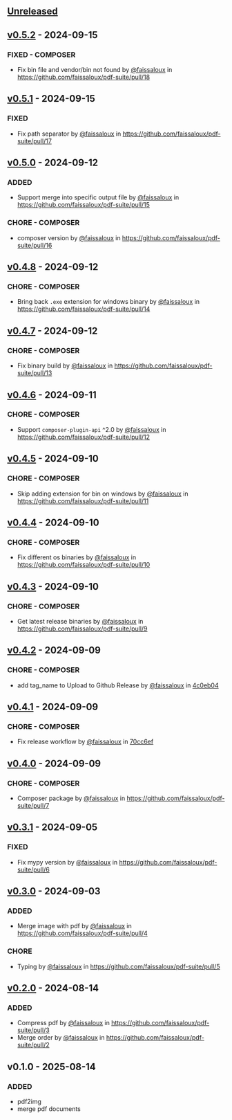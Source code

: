 ## [Unreleased](https://github.com/faissaloux/pdf-suite/compare/v0.5.2...main)

## [v0.5.2](https://github.com/faissaloux/pdf-suite/compare/v0.5.1...v0.5.2) - 2024-09-15
### FIXED - COMPOSER
- Fix bin file and vendor/bin not found by [@faissaloux](https://github.com/faissaloux) in https://github.com/faissaloux/pdf-suite/pull/18

## [v0.5.1](https://github.com/faissaloux/pdf-suite/compare/v0.5.0...v0.5.1) - 2024-09-15
### FIXED
- Fix path separator by [@faissaloux](https://github.com/faissaloux) in https://github.com/faissaloux/pdf-suite/pull/17

## [v0.5.0](https://github.com/faissaloux/pdf-suite/compare/v0.4.8...v0.5.0) - 2024-09-12
### ADDED
- Support merge into specific output file by [@faissaloux](https://github.com/faissaloux) in https://github.com/faissaloux/pdf-suite/pull/15

### CHORE - COMPOSER
- composer version by [@faissaloux](https://github.com/faissaloux) in https://github.com/faissaloux/pdf-suite/pull/16

## [v0.4.8](https://github.com/faissaloux/pdf-suite/compare/v0.4.7...v0.4.8) - 2024-09-12
### CHORE - COMPOSER
- Bring back `.exe` extension for windows binary by [@faissaloux](https://github.com/faissaloux) in https://github.com/faissaloux/pdf-suite/pull/14

## [v0.4.7](https://github.com/faissaloux/pdf-suite/compare/v0.4.6...v0.4.7) - 2024-09-12
### CHORE - COMPOSER
- Fix binary build by [@faissaloux](https://github.com/faissaloux) in https://github.com/faissaloux/pdf-suite/pull/13

## [v0.4.6](https://github.com/faissaloux/pdf-suite/compare/v0.4.5...v0.4.6) - 2024-09-11
### CHORE - COMPOSER
- Support `composer-plugin-api` ^2.0 by [@faissaloux](https://github.com/faissaloux) in https://github.com/faissaloux/pdf-suite/pull/12

## [v0.4.5](https://github.com/faissaloux/pdf-suite/compare/v0.4.4...v0.4.5) - 2024-09-10
### CHORE - COMPOSER
- Skip adding extension for bin on windows by [@faissaloux](https://github.com/faissaloux) in https://github.com/faissaloux/pdf-suite/pull/11

## [v0.4.4](https://github.com/faissaloux/pdf-suite/compare/v0.4.3...v0.4.4) - 2024-09-10
### CHORE - COMPOSER
- Fix different os binaries by [@faissaloux](https://github.com/faissaloux) in https://github.com/faissaloux/pdf-suite/pull/10

## [v0.4.3](https://github.com/faissaloux/pdf-suite/compare/v0.4.2...v0.4.3) - 2024-09-10
### CHORE - COMPOSER
- Get latest release binaries by [@faissaloux](https://github.com/faissaloux) in https://github.com/faissaloux/pdf-suite/pull/9

## [v0.4.2](https://github.com/faissaloux/pdf-suite/compare/v0.4.1...v0.4.2) - 2024-09-09
### CHORE - COMPOSER
- add tag_name to Upload to Github Release by [@faissaloux](https://github.com/faissaloux) in [4c0eb04](https://github.com/faissaloux/pdf-suite/commit/4c0eb0462aaeaf718db12313f33d54332a38c88b)

## [v0.4.1](https://github.com/faissaloux/pdf-suite/compare/v0.4.0...v0.4.1) - 2024-09-09
### CHORE - COMPOSER
- Fix release workflow by [@faissaloux](https://github.com/faissaloux) in [70cc6ef](https://github.com/faissaloux/pdf-suite/commit/70cc6ef178c59004b29edeb402f72cf8d7537312)

## [v0.4.0](https://github.com/faissaloux/pdf-suite/compare/v0.3.1...v0.4.0) - 2024-09-09
### CHORE - COMPOSER
- Composer package by [@faissaloux](https://github.com/faissaloux) in https://github.com/faissaloux/pdf-suite/pull/7

## [v0.3.1](https://github.com/faissaloux/pdf-suite/compare/v0.3.0...v0.3.1) - 2024-09-05
### FIXED
- Fix mypy version by [@faissaloux](https://github.com/faissaloux) in https://github.com/faissaloux/pdf-suite/pull/6

## [v0.3.0](https://github.com/faissaloux/pdf-suite/compare/v0.2.0...v0.3.0) - 2024-09-03
### ADDED
- Merge image with pdf by [@faissaloux](https://github.com/faissaloux) in https://github.com/faissaloux/pdf-suite/pull/4

### CHORE
- Typing by [@faissaloux](https://github.com/faissaloux) in https://github.com/faissaloux/pdf-suite/pull/5

## [v0.2.0](https://github.com/faissaloux/pdf-suite/compare/v0.1.0...v0.2.0) - 2024-08-14
### ADDED
- Compress pdf by [@faissaloux](https://github.com/faissaloux) in https://github.com/faissaloux/pdf-suite/pull/3
- Merge order by [@faissaloux](https://github.com/faissaloux) in https://github.com/faissaloux/pdf-suite/pull/2

## v0.1.0 - 2025-08-14
### ADDED
- pdf2img
- merge pdf documents
